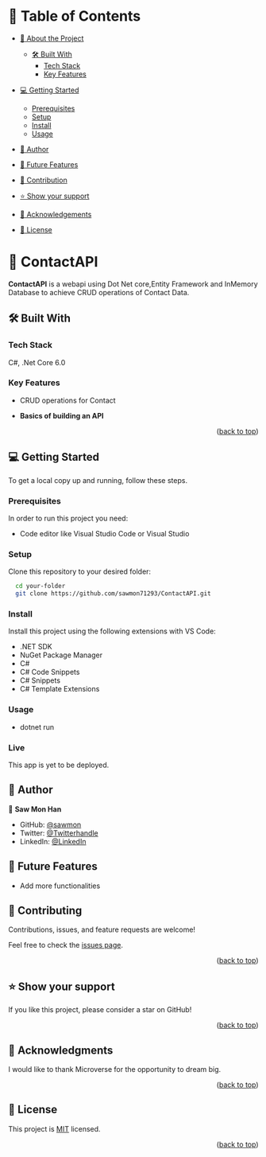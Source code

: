 <a name="readme-top"></a>

# 📗 Table of Contents

- [📖 About the Project](#about-project)

  - [🛠 Built With](#built-with)
    - [Tech Stack](#tech-stack)
    - [Key Features](#key-features)

- [💻 Getting Started](#getting-started)

  - [Prerequisites](#prerequisites)
  - [Setup](#setup)
  - [Install](#install)
  - [Usage](#usage)


- [👥 Author](#authors)
- [🔭 Future Features](#features)
- [🤝 Contribution](#contributing)
- [⭐️ Show your support](#support)
- [🙏 Acknowledgements](#acknowledgements)
- [📝 License](#license)


# 📖 ContactAPI <a name="about-project"></a>

**ContactAPI**  is a webapi using Dot Net core,Entity Framework and InMemory Database to achieve CRUD operations of Contact Data.

## 🛠 Built With <a name="built-with"></a>

### Tech Stack

<a name="built-with">C#,</a>
<a name="tech-stack">.Net Core 6.0</a>



### Key Features <a name="key-features"></a>

- CRUD operations for Contact

- **Basics of building an API**



<p align="right">(<a href="#readme-top">back to top</a>)</p>

<!-- GETTING STARTED -->

## 💻 Getting Started <a name="getting-started"></a>

To get a local copy up and running, follow these steps.

### Prerequisites

In order to run this project you need:

- Code editor like Visual Studio Code or Visual Studio

### Setup

Clone this repository to your desired folder:

```sh
  cd your-folder
  git clone https://github.com/sawmon71293/ContactAPI.git
```

### Install

Install this project using the following extensions with VS Code:
- .NET SDK
- NuGet Package Manager
- C# 
- C# Code Snippets
- C# Snippets 
- C# Template Extensions

### Usage

- dotnet run



<!-- AUTHORS -->

### Live <a name="live"></a>

This app is yet to be deployed.

## 👥 Author <a name="authors"></a>

👤 **Saw Mon Han**

- GitHub: [@sawmon](https://github.com/sawmon71293)
- Twitter: [@Twitterhandle](https://twitter.com/sawmonhan)
- LinkedIn: [@LinkedIn](https://www.linkedin.com/in/saw-mon-han/)

## 🔭 Future Features <a name="features"></a>

- Add more functionalities


## 🤝 Contributing <a name="contributing"></a>

Contributions, issues, and feature requests are welcome!

Feel free to  check the [issues page](../../issues/).

<p align="right">(<a href="#readme-top">back to top</a>)</p>


## ⭐️ Show your support <a name="support"></a>

If you like this project, please consider a star on GitHub!

<p align="right">(<a href="#readme-top">back to top</a>)</p>


## 🙏 Acknowledgments <a name="acknowledgements"></a>

I would like to thank Microverse for the opportunity to dream big.

<p align="right">(<a href="#readme-top">back to top</a>)</p>


## 📝 License <a name="license"></a>

This project is [MIT](./LICENSE) licensed.

<p align="right">(<a href="#readme-top">back to top</a>)</p>